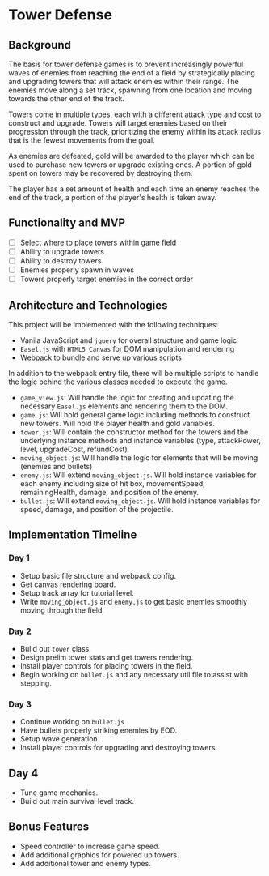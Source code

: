 # Tower Defense

## Background

The basis for tower defense games is to prevent increasingly powerful waves of enemies from reaching the end of a field by strategically placing and upgrading towers that will attack enemies within their range.  The enemies move along a set track, spawning from one location and moving towards the other end of the track.  

Towers come in multiple types, each with a different attack type and cost to construct and upgrade.  Towers will target enemies based on their progression through the track, prioritizing the enemy within its attack radius that is the fewest movements from the goal.   

As enemies are defeated, gold will be awarded to the player which can be used to purchase new towers or upgrade existing ones.  A portion of gold spent on towers may be recovered by destroying them.  

The player has a set amount of health and each time an enemy reaches the end of the track, a portion of the player's health is taken away.  

## Functionality and MVP

- [ ] Select where to place towers within game field  
- [ ] Ability to upgrade towers  
- [ ] Ability to destroy towers  
- [ ] Enemies properly spawn in waves  
- [ ] Towers properly target enemies in the correct order

## Architecture and Technologies

This project will be implemented with the following techniques:
* Vanila JavaScript and ```jquery``` for overall structure and game logic
* ```Easel.js``` with ```HTML5 Canvas``` for DOM manipulation and rendering
* Webpack to bundle and serve up various scripts

In addition to the webpack entry file, there will be multiple scripts to handle the logic behind the various classes needed to execute the game.

* ```game_view.js```: Will handle the logic for creating and updating the necessary ```Easel.js``` elements and rendering them to the DOM.
* ```game.js```: Will hold general game logic including methods to construct new towers.  Will hold the player health and gold variables.  
* ```tower.js```: Will contain the constructor method for the towers and the underlying instance methods and instance variables (type, attackPower, level, upgradeCost, refundCost)
* ```moving_object.js```: Will handle the logic for elements that will be moving (enemies and bullets)
* ```enemy.js```: Will extend ```moving_object.js```.  Will hold instance variables for each enemy including size of hit box, movementSpeed, remainingHealth, damage, and position of the enemy.
* ```bullet.js```: Will extend ```moving_object.js```.  Will hold instance variables for speed, damage, and position of the projectile.  

## Implementation Timeline

### Day 1  

*  Setup basic file structure and webpack config.
*  Get canvas rendering board.
*  Setup track array for tutorial level.
*  Write ```moving_object.js``` and ```enemy.js``` to get basic enemies smoothly moving through the field.  

### Day 2

* Build out ```tower``` class.
* Design prelim tower stats and get towers rendering.
* Install player controls for placing towers in the field.
* Begin working on ```bullet.js``` and any necessary util file to assist with stepping.  

### Day 3

* Continue working on ```bullet.js```
* Have bullets properly striking enemies by EOD.
* Setup wave generation.
* Install player controls for upgrading and destroying towers.

## Day 4

* Tune game mechanics.
* Build out main survival level track.

## Bonus Features

* Speed controller to increase game speed.
* Add additional graphics for powered up towers.
* Add additional tower and enemy types.
